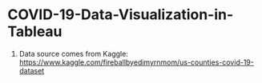 # COVID-19-Data-Visualization-in-Tableau

1. Data source comes from Kaggle: https://www.kaggle.com/fireballbyedimyrnmom/us-counties-covid-19-dataset
